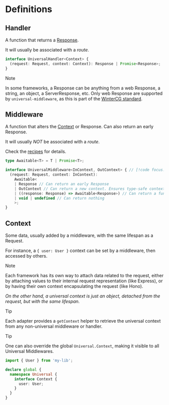 # Definitions

## Handler
A function that returns a [Response](https://developer.mozilla.org/en-US/docs/Web/API/Response).

It will usually be associated with a _route_.

```ts twoslash
interface UniversalHandler<Context> {
  (request: Request, context: Context): Response | Promise<Response>;
}
```

> [!NOTE]
> In some frameworks, a Response can be anything from a web Response, a string, an object, a ServerResponse, etc.
> Only web Response are supported by `universal-middleware`, as this is part of the [WinterCG standard](https://fetch.spec.wintercg.org/#responses).

## Middleware
A function that alters the [Context](#context) or Response. Can also return an early Response.

It will usually _NOT_ be associated with a _route_.

Check the [recipes](/recipes/context-middleware) for details.

```ts twoslash
type Awaitable<T> = T | Promise<T>;

interface UniversalMiddleware<InContext, OutContext> { // [!code focus:9]
  (request: Request, context: InContext):
    Awaitable<
    | Response // Can return an early Response
    | OutContext // Can return a new context. Ensures type-safe context representation
    | ((response: Response) => Awaitable<Response>) // Can return a function that manipulates the Response
    | void | undefined // Can return nothing
    >;
}
```

## Context
Some data, usually added by a middleware, with the same lifespan as a Request.

For instance, a `{ user: User }` context can be set by a middleware, then accessed by others.

> [!NOTE]
> Each framework has its own way to attach data related to the request,
> either by attaching values to their internal request representation (like Express),
> or by having their own context encapsulating the request (like Hono).
> 
> _On the other hand, a universal context is just an object, detached from the request,
> but with the same lifespan._

> [!TIP]
> Each adapter provides a `getContext` helper to retrieve the universal context
> from any non-universal middleware or handler.

> [!TIP]
> One can also override the global `Universal.Context`, making it visible to all Universal Middlewares.
> ```ts
> import { User } from 'my-lib';
> 
> declare global {
>   namespace Universal {
>     interface Context {
>       user: User;
>     }
>   }
> }
> ```

